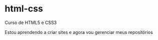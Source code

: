 # html-css
 
 Curso de HTML5 e CSS3

Estou aprendendo a criar sites e agora vou gerenciar meus repositórios
